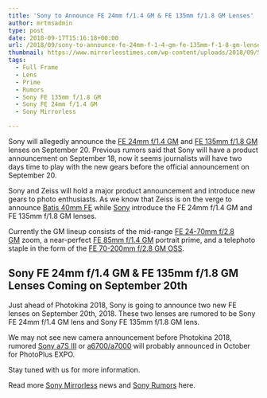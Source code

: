 ```yaml
---
title: 'Sony to Announce FE 24mm f/1.4 GM & FE 135mm f/1.8 GM Lenses'
author: mrtmsadmin
type: post
date: 2018-09-17T15:16:18+00:00
url: /2018/09/sony-to-announce-fe-24mm-f-1-4-gm-fe-135mm-f-1-8-gm-lenses/
thumbnail: https://www.mirrorlesstimes.com/wp-content/uploads/2018/09/Sony-FE-Lenses.jpg
tags:
  - Full Frame
  - Lens
  - Prime
  - Rumors
  - Sony FE 135mm f/1.8 GM
  - Sony FE 24mm f/1.4 GM
  - Sony Mirrorless

---
```

Sony will allegedly announce the <a href="https://www.mirrorlesstimes.com/tags/sony-fe-24mm-f-1-4-gm/" target="_blank" rel="noopener">FE 24mm f/1.4 GM</a> and <a href="https://www.mirrorlesstimes.com/tags/sony-fe-135mm-f-1-8-gm/" target="_blank" rel="noopener">FE 135mm f/1.8 GM</a> lenses on September 20. Previous rumors said that Sony will have a product announcement on September 18, now it seems journalists will have two days time to play with the new gears before the official announcement on September 20.

Sony and Zeiss will hold a major product announcement and introduce new gears to photo enthusiasts. As we know that Zeiss is on the verge to announce <a href="https://www.mirrorlesstimes.com/tags/zeiss-batis-40mm-f-2-cf-fe/" target="_blank" rel="noopener">Batis 40mm FE</a> while [Sony][1] introduce the FE 24mm f/1.4 GM and FE 135mm f/1.8 GM lenses.

Currently the GM lineup consists of the mid-range <a href="https://www.amazon.com/Sony-FE-24-70mm-2-8-Lens/dp/B01BESQYJW/?tag=daicamnew-20" target="_blank" rel="nofollow noopener" data-amzn-asin="B01BESQYJW">FE 24-70mm f/2.8 GM</a> zoom, a near-perfect <a href="https://www.amazon.com/Sony-FE-85mm-1-4-Lens/dp/B01BESR5KO/?tag=daicamnew-20" target="_blank" rel="nofollow noopener" data-amzn-asin="B01BESR5KO">FE 85mm f/1.4 GM</a> portrait prime, and a telephoto staple in the form of the <a href="https://www.amazon.com/Sony-70-200mm-2-8-OSS-Lens/dp/B01IDQEQ34/?tag=daicamnew-20" target="_blank" rel="nofollow noopener" data-amzn-asin="B01IDQEQ34">FE 70-200mm f/2.8 GM OSS</a>.<!--more-->

## Sony FE 24mm f/1.4 GM & FE 135mm f/1.8 GM Lenses Coming on September 20th

Just ahead of Photokina 2018, Sony is going to announce two new FE lenses on September 20th, 2018. These two lenses are rumored to be Sony FE 24mm f/1.4 GM lens and Sony FE 135mm f/1.8 GM lens.

We may not see new camera announcement before Photokina 2018, rumored <a href="https://www.mirrorlesstimes.com/tags/sony-a7s-iii/" target="_blank" rel="noopener">Sony a7S III</a> or <a href="https://www.mirrorlesstimes.com/tags/sony-a6700/" target="_blank" rel="noopener">a6700/a7000</a> will probably announced in October for PhotoPlus EXPO.

Stay tuned with us for more information.

Read more <a href="https://www.mirrorlesstimes.com/tags/sony-mirrorless/" target="_blank" rel="noopener">Sony Mirrorless</a> news and <a href="https://www.dailycameranews.com/tag/sony-rumors/" target="_blank" rel="noopener">Sony Rumors</a> here.

 [1]: https://www.dailycameranews.com/category/sony/